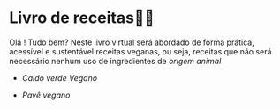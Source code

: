 # Livro de receitas:woman_cook:

Olá ! Tudo bem? Neste livro virtual será abordado de forma prática, acessível e sustentável receitas veganas, ou seja, receitas que não será necessário nenhum uso de ingredientes de *origem animal* 

* _Caldo verde Vegano_  

* _Pavê vegano_ 

  

 
